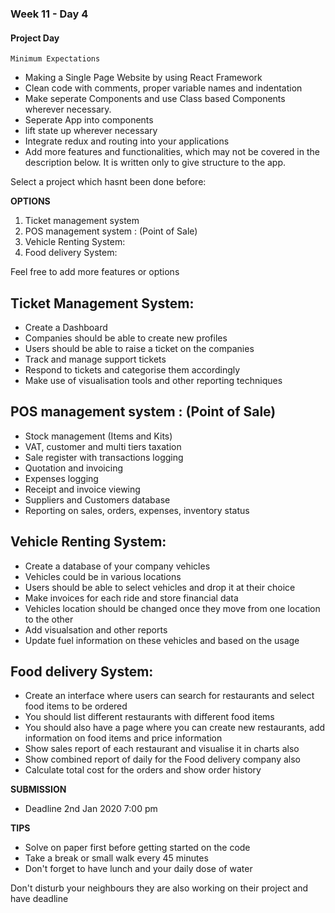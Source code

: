 ### Week 11 - Day 4

#### Project Day

`Minimum Expectations`

- Making a Single Page Website by using React Framework
- Clean code with comments, proper variable names and indentation
- Make seperate Components and use Class based Components wherever necessary. 
- Seperate App into components
- lift state up wherever necessary
- Integrate redux and routing into your applications
- Add more features and functionalities, which may not be covered in the description below. It is written only to give structure to the app.

Select a project which hasnt been done before:

**OPTIONS**

1. Ticket management system
2. POS management system : (Point of Sale) 
3. Vehicle Renting System:
4. Food delivery System:


Feel free to add more features or options


## Ticket Management System: 
- Create a Dashboard 
- Companies should be able to create new profiles 
- Users should be able to raise a ticket on the companies
- Track and manage support tickets
- Respond to tickets and categorise them accordingly
- Make use of visualisation tools and other reporting techniques

## POS management system : (Point of Sale)
- Stock management (Items and Kits)
- VAT, customer and multi tiers taxation
- Sale register with transactions logging
- Quotation and invoicing
- Expenses logging
- Receipt and invoice viewing
- Suppliers and Customers database
- Reporting on sales, orders, expenses, inventory status

## Vehicle Renting System:
- Create a database of your company vehicles
- Vehicles could be in various locations
- Users should be able to select vehicles and drop it at their choice
- Make invoices for each ride and store financial data
- Vehicles location should be changed once they move from one location to the other
- Add visualsation and other reports
- Update fuel information on these vehicles and based on the usage

## Food delivery System:
- Create an interface where users can search for restaurants and select food items to be ordered
- You should list different restaurants with different food items
- You should also have a page where you can create new restaurants, add information on food items and price information
- Show sales report of each restaurant and visualise it in charts also
- Show combined report of daily for the Food delivery company also
- Calculate total cost for the orders and show order history

**SUBMISSION**

- Deadline 2nd Jan 2020 7:00 pm


**TIPS**

- Solve on paper first before getting started on the code
- Take a break or small walk every 45 minutes
- Don't forget to have lunch and your daily dose of water

Don't disturb your neighbours they are also working on their project and have deadline